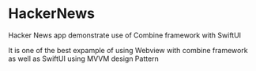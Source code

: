 # HackerNews
Hacker News app demonstrate use of Combine framework with SwiftUI

It is one of the best expample of using Webview with combine framework as well as SwiftUI using MVVM design Pattern
